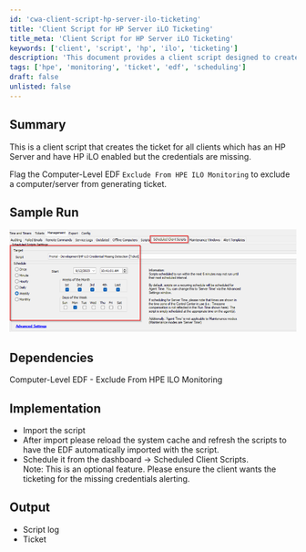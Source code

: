 ```yaml
---
id: 'cwa-client-script-hp-server-ilo-ticketing'
title: 'Client Script for HP Server iLO Ticketing'
title_meta: 'Client Script for HP Server iLO Ticketing'
keywords: ['client', 'script', 'hp', 'ilo', 'ticketing']
description: 'This document provides a client script designed to create tickets for clients with HP Servers that have HP iLO enabled but lack credentials. It includes instructions for implementation, dependencies, and expected output.'
tags: ['hpe', 'monitoring', 'ticket', 'edf', 'scheduling']
draft: false
unlisted: false
---
```

## Summary

This is a client script that creates the ticket for all clients which has an HP Server and have HP iLO enabled but the credentials are missing.

Flag the Computer-Level EDF `Exclude From HPE ILO Monitoring` to exclude a computer/server from generating ticket.

## Sample Run

![Sample Run](../../../static/img/HP-iLO-Credential-Missing-Detection/image_1.png)

## Dependencies

Computer-Level EDF - Exclude From HPE ILO Monitoring

## Implementation

- Import the script
- After import please reload the system cache and refresh the scripts to have the EDF automatically imported with the script.
- Schedule it from the dashboard -> Scheduled Client Scripts.  
  Note: This is an optional feature. Please ensure the client wants the ticketing for the missing credentials alerting.

## Output

- Script log
- Ticket



